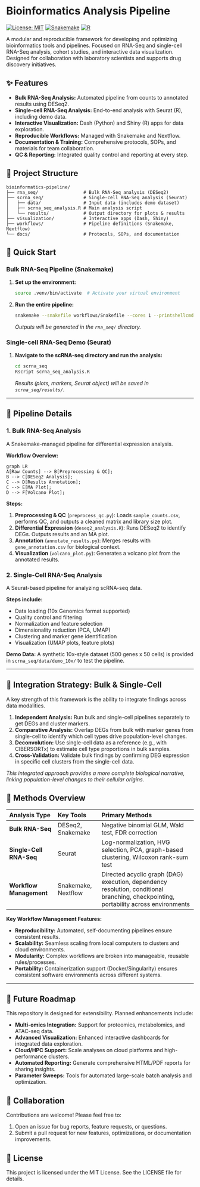 # Bioinformatics Analysis Pipeline

[![License: MIT](https://img.shields.io/badge/License-MIT-yellow.svg)](https://opensource.org/licenses/MIT)
[![Snakemake](https://img.shields.io/badge/Snakemake-≥5.7.0-brightgreen.svg)](https://snakemake.github.io)
[![R](https://img.shields.io/badge/R-≥4.0.0-blue.svg)](https://www.r-project.org/)

A modular and reproducible framework for developing and optimizing bioinformatics tools and pipelines. Focused on RNA-Seq and single-cell RNA-Seq analysis, cohort studies, and interactive data visualization. Designed for collaboration with laboratory scientists and supports drug discovery initiatives.

## ✨ Features

*   **Bulk RNA-Seq Analysis:** Automated pipeline from counts to annotated results using DESeq2.
*   **Single-cell RNA-Seq Analysis:** End-to-end analysis with Seurat (R), including demo data.
*   **Interactive Visualization:** Dash (Python) and Shiny (R) apps for data exploration.
*   **Reproducible Workflows:** Managed with Snakemake and Nextflow.
*   **Documentation & Training:** Comprehensive protocols, SOPs, and materials for team collaboration.
*   **QC & Reporting:** Integrated quality control and reporting at every step.

## 📁 Project Structure

```
bioinformatics-pipeline/
├── rna_seq/                 # Bulk RNA-Seq analysis (DESeq2)
├── scrna_seq/               # Single-cell RNA-Seq analysis (Seurat)
│   ├── data/                # Input data (includes demo dataset)
│   ├── scrna_seq_analysis.R # Main analysis script
│   └── results/             # Output directory for plots & results
├── visualization/           # Interactive apps (Dash, Shiny)
├── workflows/               # Pipeline definitions (Snakemake, Nextflow)
└── docs/                    # Protocols, SOPs, and documentation
```

## 🚀 Quick Start

### Bulk RNA-Seq Pipeline (Snakemake)

1.  **Set up the environment:**
    ```bash
    source .venv/bin/activate  # Activate your virtual environment
    ```

2.  **Run the entire pipeline:**
    ```bash
    snakemake --snakefile workflows/Snakefile --cores 1 --printshellcmds
    ```
    *Outputs will be generated in the `rna_seq/` directory.*

### Single-cell RNA-Seq Demo (Seurat)

1.  **Navigate to the scRNA-seq directory and run the analysis:**
    ```bash
    cd scrna_seq
    Rscript scrna_seq_analysis.R
    ```
    *Results (plots, markers, Seurat object) will be saved in `scrna_seq/results/`.*

---

## 🔬 Pipeline Details

### 1. Bulk RNA-Seq Analysis

A Snakemake-managed pipeline for differential expression analysis.

**Workflow Overview:**
```mermaid
graph LR
A[Raw Counts] --> B[Preprocessing & QC];
B --> C[DESeq2 Analysis];
C --> D[Results Annotation];
C --> E[MA Plot];
D --> F[Volcano Plot];
```

**Steps:**
1.  **Preprocessing & QC** (`preprocess_qc.py`): Loads `sample_counts.csv`, performs QC, and outputs a cleaned matrix and library size plot.
2.  **Differential Expression** (`deseq2_analysis.R`): Runs DESeq2 to identify DEGs. Outputs results and an MA plot.
3.  **Annotation** (`annotate_results.py`): Merges results with `gene_annotation.csv` for biological context.
4.  **Visualization** (`volcano_plot.py`): Generates a volcano plot from the annotated results.

### 2. Single-Cell RNA-Seq Analysis

A Seurat-based pipeline for analyzing scRNA-seq data.

**Steps include:**
*   Data loading (10x Genomics format supported)
*   Quality control and filtering
*   Normalization and feature selection
*   Dimensionality reduction (PCA, UMAP)
*   Clustering and marker gene identification
*   Visualization (UMAP plots, feature plots)

**Demo Data:** A synthetic 10x-style dataset (500 genes x 50 cells) is provided in `scrna_seq/data/demo_10x/` to test the pipeline.

---

## 🧠 Integration Strategy: Bulk & Single-Cell

A key strength of this framework is the ability to integrate findings across data modalities.

1.  **Independent Analysis:** Run bulk and single-cell pipelines separately to get DEGs and cluster markers.
2.  **Comparative Analysis:** Overlap DEGs from bulk with marker genes from single-cell to identify which cell types drive population-level changes.
3.  **Deconvolution:** Use single-cell data as a reference (e.g., with CIBERSORTx) to estimate cell type proportions in bulk samples.
4.  **Cross-Validation:** Validate bulk findings by confirming DEG expression in specific cell clusters from the single-cell data.

*This integrated approach provides a more complete biological narrative, linking population-level changes to their cellular origins.*

## 🧪 Methods Overview

| Analysis Type | Key Tools | Primary Methods |
| :--- | :--- | :--- |
| **Bulk RNA-Seq** | DESeq2, Snakemake | Negative binomial GLM, Wald test, FDR correction |
| **Single-Cell RNA-Seq** | Seurat | Log-normalization, HVG selection, PCA, graph-based clustering, Wilcoxon rank-sum test |
| **Workflow Management** | Snakemake, Nextflow | Directed acyclic graph (DAG) execution, dependency resolution, conditional branching, checkpointing, portability across environments |

**Key Workflow Management Features:**
- **Reproducibility:** Automated, self-documenting pipelines ensure consistent results.
- **Scalability:** Seamless scaling from local computers to clusters and cloud environments.
- **Modularity:** Complex workflows are broken into manageable, reusable rules/processes.
- **Portability:** Containerization support (Docker/Singularity) ensures consistent software environments across different systems.

---

## 🔮 Future Roadmap

This repository is designed for extensibility. Planned enhancements include:
*   **Multi-omics Integration:** Support for proteomics, metabolomics, and ATAC-seq data.
*   **Advanced Visualization:** Enhanced interactive dashboards for integrated data exploration.
*   **Cloud/HPC Support:** Scale analyses on cloud platforms and high-performance clusters.
*   **Automated Reporting:** Generate comprehensive HTML/PDF reports for sharing insights.
*   **Parameter Sweeps:** Tools for automated large-scale batch analysis and optimization.

## 🤝 Collaboration

Contributions are welcome! Please feel free to:
1.  Open an issue for bug reports, feature requests, or questions.
2.  Submit a pull request for new features, optimizations, or documentation improvements.

## 📄 License

This project is licensed under the MIT License. See the LICENSE file for details.

```